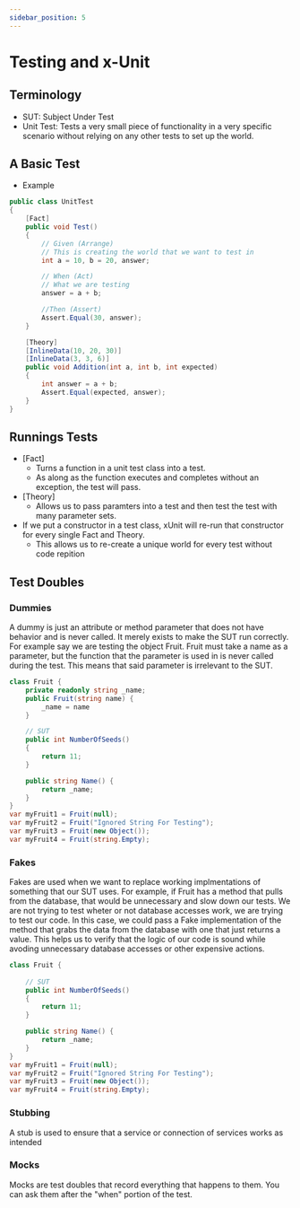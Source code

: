 ```yaml
---
sidebar_position: 5
---
```


# Testing and x-Unit

## Terminology
- SUT: Subject Under Test
- Unit Test: Tests a very small piece of functionality in a very specific scenario without relying on any other tests to set up the world.

## A Basic Test
- Example
```csharp
public class UnitTest
{
    [Fact]
    public void Test()
    {
        // Given (Arrange)
        // This is creating the world that we want to test in
        int a = 10, b = 20, answer;

        // When (Act)
        // What we are testing
        answer = a + b;

        //Then (Assert)
        Assert.Equal(30, answer);
    }

    [Theory]
    [InlineData(10, 20, 30)]
    [InlineData(3, 3, 6)]
    public void Addition(int a, int b, int expected)
    {
        int answer = a + b;
        Assert.Equal(expected, answer);
    }
}
```

## Runnings Tests
- [Fact]
    - Turns a function in a unit test class into a test.
    - As along as the function executes and completes without an exception, the test will pass.
- [Theory]
    - Allows us to pass paramters into a test and then test the test with many parameter sets.
- If we put a constructor in a test class, xUnit will re-run that constructor for every single Fact and Theory.
    - This allows us to re-create a unique world for every test without code repition

## Test Doubles
### Dummies
A dummy is just an attribute or method parameter that does not have behavior and is never called.  It merely exists to make the SUT run correctly.  For example say we are testing the object Fruit.  Fruit must take a name as a parameter, but the function that the parameter is used in is never called during the test.  This means that said parameter is irrelevant to the SUT.
```csharp
class Fruit {
    private readonly string _name;
    public Fruit(string name) {
        _name = name
    }

    // SUT
    public int NumberOfSeeds()
    {
        return 11;
    }

    public string Name() {
        return _name;
    }
}
var myFruit1 = Fruit(null);
var myFruit2 = Fruit("Ignored String For Testing");
var myFruit3 = Fruit(new Object());
var myFruit4 = Fruit(string.Empty);
```
### Fakes
Fakes are used when we want to replace working implmentations of something that our SUT uses.  For example, if Fruit has a method that pulls from the database, that would be unnecessary and slow down our tests.  We are not trying to test wheter or not database accesses work, we are trying to test our code.  In this case, we could pass a Fake implementation of the method that grabs the data from the database with one that just returns a value.  This helps us to verify that the logic of our code is sound while avoding unnecessary database accesses or other expensive actions.
```csharp
class Fruit {
    
    // SUT
    public int NumberOfSeeds()
    {
        return 11;
    }

    public string Name() {
        return _name;
    }
}
var myFruit1 = Fruit(null);
var myFruit2 = Fruit("Ignored String For Testing");
var myFruit3 = Fruit(new Object());
var myFruit4 = Fruit(string.Empty);
```
### Stubbing
A stub is used to ensure that a service or connection of services works as intended 
### Mocks
Mocks are test doubles that record everything that happens to them.  You can ask them after the "when" portion of the test.
